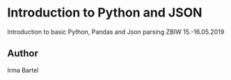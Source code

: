# Introduction to Python and JSON
Introduction to basic Python, Pandas and Json parsing
ZBIW 15.-16.05.2019
## Author
Irma Bartel

